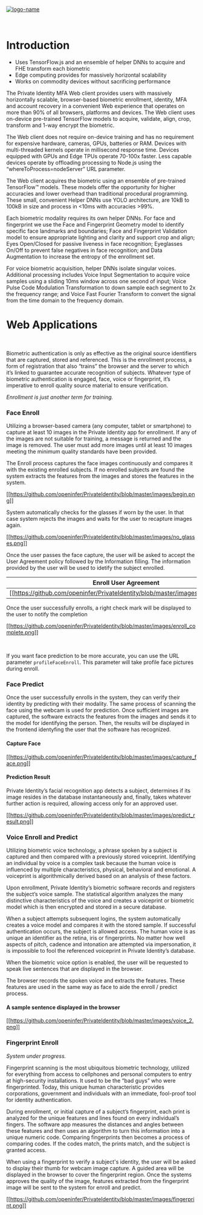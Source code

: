 [![logo-name](https://www.private.id/static_home/images/Private-Identity-Logo-1.png)](https://www.private.id/)

<br/>

# Introduction

* Uses TensorFlow.js and an ensemble of helper DNNs to acquire and FHE transform each biometric 
* Edge computing provides for massively horizontal scalability 
* Works on commodity devices without sacrificing performance 

The Private Identity MFA Web client provides users with massively horizontally scalable, browser-based biometric enrollment, identity, MFA and account recovery in a convenient Web experience that operates on more than 90% of all browsers, platforms and devices. The Web client uses on-device pre-trained TensorFlow models to acquire, validate, align, crop, transform and 1-way encrypt the biometric. 

The Web client does not require on-device training and has no requirement for expensive hardware, cameras, GPUs, batteries or RAM. Devices with multi-threaded kernels operate in millisecond response time. Devices equipped with GPUs and Edge TPUs operate 70-100x faster. Less capable devices operate by offloading processing to Node.js using the “whereToProcess=nodeServer” URL parameter.  

The Web client acquires the biometric using an ensemble of pre-trained TensorFlow™ models.  These models offer the opportunity for higher accuracies and lower overhead than traditional procedural programming.  These small, convenient Helper DNNs use YOLO architecture, are 10kB to 100kB in size and process in <10ms with accuracies >99%.

Each biometric modality requires its own helper DNNs.  For face and fingerprint we use the Face and Fingerprint Geometry model to identify specific face landmarks and boundaries; Face and Fingerprint Validation model to ensure appropriate lighting and clarity and support crop and align; Eyes Open/Closed for passive liveness in face recognition; Eyeglasses On/Off to prevent false negatives in face recognition; and Data Augmentation to increase the entropy of the enrollment set. 

For voice biometric acquisition, helper DNNs isolate singular voices. Additional processing includes Voice Input Segmentation to acquire voice samples using a sliding 10ms window across one second of input; Voice Pulse Code Modulation Transformation to down sample each segment to 2x the frequency range; and Voice Fast Fourier Transform to convert the signal from the time domain to the frequency domain.


# Web Applications

<br/>

Biometric authentication is only as effective as the original source identifiers that are captured, stored and referenced.  This is the enrollment process, a form of registration that also “trains” the browser and the server to which it’s linked to guarantee accurate recognition of subjects.  Whatever type of biometric authentication is engaged, face, voice or fingerprint, it’s imperative to enroll quality source material to ensure verification.

_Enrollment is just another term for training._

### Face Enroll

Utilizing a browser-based camera (any computer, tablet or smartphone) to capture at least 10 images in the Private Identity app for enrollment.  If any of the images are not suitable for training, a message is returned and the image is removed. The user must add more images until at least 10 images meeting the minimum quality standards have been provided.

The Enroll process captures the face images continuously and compares it with the existing enrolled subjects. If no enrolled subjects are found the system extracts the features from the images and stores the features in the system.

[[https://github.com/openinfer/PrivateIdentity/blob/master/images/begin.png]]

System automatically checks for the glasses if worn by the user. In that case system rejects the images and waits for the user to recapture images again.

[[https://github.com/openinfer/PrivateIdentity/blob/master/images/no_glasses.png]]

Once the user passes the face capture, the user will be asked to accept the User Agreement policy followed by the Information filling. The information provided by the user will be used to idetify the subject enrolled.

Enroll User Agreement | Enroll Information
---|---
[[https://github.com/openinfer/PrivateIdentity/blob/master/images/enroll_ua.png]]|[[https://github.com/openinfer/PrivateIdentity/blob/master/images/enroll_user.png]]

Once the user successfully enrolls, a right check mark will be displayed to the user to notify the completion

[[https://github.com/openinfer/PrivateIdentity/blob/master/images/enroll_complete.png]]

<br/>

If you want face prediction to be more accurate, you can use the URL parameter `profileFaceEnroll`. This parameter will take profile face pictures during enroll. 


### Face Predict

Once the user successfully enrolls in the system, they can verify their identity by predicting with their modality. The same process of scanning the face using the webcam is used for prediction. Once sufficient images are captured, the software extracts the features from the images and sends it to the model for identifying the person. Then, the results will be displayed in the frontend identyfing the user that the software has recognized.

#### Capture Face
[[https://github.com/openinfer/PrivateIdentity/blob/master/images/capture_face.png]]

#### Prediction Result

Private Identity’s facial recognition app detects a subject, determines if its image resides in the database instantaneously and, finally, takes whatever further action is required, allowing access only for an approved user.

[[https://github.com/openinfer/PrivateIdentity/blob/master/images/predict_result.png]]

### Voice Enroll and Predict

Utilizing biometric voice technology, a phrase spoken by a subject is captured and then compared with a previously stored voiceprint. Identifying an individual by voice is a complex task because the human voice is influenced by multiple characteristics, physical, behavioral and emotional.  A voiceprint is algorithmically derived based on an analysis of these factors.

Upon enrollment, Private Identity’s biometric software records and registers the subject’s voice sample. The statistical algorithm analyzes the many distinctive characteristics of the voice and creates a voiceprint or biometric model which is then encrypted and stored in a secure database.

When a subject attempts subsequent logins, the system automatically creates a voice model and compares it with the stored sample. If successful authentication occurs, the subject is allowed access.  The human voice is as unique an identifier as the retina, iris or fingerprints.  No matter how well aspects of pitch, cadence and intonation are attempted via impersonation, it is impossible to fool the referenced voiceprint in Private Identity’s database.

When the biometric voice option is enabled, the user will be requested to speak live sentences that are displayed in the browser.

The browser records the spoken voice and extracts the features. These features are used in the same way as face to aide the enroll / predict process.

#### A sample sentence displayed in the browser

[[https://github.com/openinfer/PrivateIdentity/blob/master/images/voice_2.png]]

### Fingerprint Enroll

_System under progress._

Fingerprint scanning is the most ubiquitous biometric technology, utilized for everything from access to cellphones and personal computers to entry at high-security installations.  It used to be the “bad guys” who were fingerprinted. Today, this unique human characteristic provides corporations, government and individuals with an immediate, fool-proof tool for identity authentication.

During enrollment, or initial capture of a subject’s fingerprint, each print is analyzed for the unique features and lines found on every individual’s fingers. The software app measures the distances and angles between these features and then uses an algorithm to turn this information into a unique numeric code. Comparing fingerprints then becomes a process of comparing codes. If the codes match, the prints match, and the subject is granted access.

When using a fingerprint to verify a subject's identity, the user will be asked to display their thumb for webcam image capture. A guided area will be displayed in the browser to cover the fingerprint region. Once the systems approves the quality of the image, features extracted from the fingerprint image will be sent to the system for enroll and predict.

[[https://github.com/openinfer/PrivateIdentity/blob/master/images/fingerprint.png]]